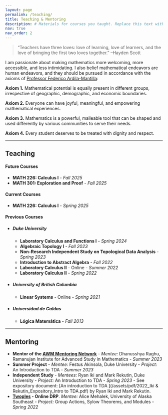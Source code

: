```yaml
---
layout: page
permalink: /teaching/
title: Teaching & Mentoring
description: # Materials for courses you taught. Replace this text with your description.
nav: true
nav_order: 2
---
```


> “Teachers have three loves: love of learning, love of learners, and the love of bringing the first two loves together.”
> –Hayden Scott

I am passionate about making mathematics more welcoming, more accessible, and less intimidating. I also belief mathematical endeavors are human endeavors, and they should be pursued in accordance with the axioms of [Professor Federico Ardila-Mantilla](https://fardila.com):

**Axiom 1.** Mathematical potential is equally present in different groups, irrespective of geographic, demographic, and economic boundaries.

**Axiom 2.** Everyone can have joyful, meaningful, and empowering mathematical experiences.

**Axiom 3.** Mathematics is a powerful, malleable tool that can be shaped and used differently by various communities to serve their needs.

**Axiom 4.** Every student deserves to be treated with dignity and respect.

<!--For now, this page is assumed to be a static description of your courses. You can convert it to a collection similar to `_projects/` so that you can have a dedicated page for each course.

Organize your courses by years, topics, or universities, however you like!-->

<hr>

## Teaching

#### Future Courses
- **MATH 226: Calculus I** - _Fall 2025_
- **MATH 301: Exploration and Proof** - _Fall 2025_

#### Current Courses
- **MATH 226: Calculus I** - _Spring 2025_

#### Previous Courses

- ##### Duke University
    - **Laboratory Calculus and Functions I** - _Spring 2024_
    - **Algebraic Topology I** - _Fall 2023_
    - **Non-Research Independent Study on Topological Data Analysis** - _Spring 2023_
    - **Introduction to Abstract Algebra** - _Fall 2022_
    - **Laboratory Calculus II** - Online - _Summer 2022_
    - **Laboratory Calculus II** - _Spring 2022_


- ##### University of British Columbia
    - **Linear Systems** - Online - _Spring 2021_


- ##### Universidad de Caldas
    - **Lógica Matemática** - _Fall 2013_

<hr>

## Mentoring
- **Mentor of the [AWM Mentoring Network](https://awm-math.org/programs/mentor-network/)** - _Mentee:_ Dhanusshya Raghu, Ramanujan Institute for Advanced Study in Mathematics - _Summer 2023_
- **Summer Project** - _Mentee:_ Festus Akinsola, Duke University - _Project:_ An Introduction to TDA -  _Summer 2023_
- **Independent Study** - _Mentees:_ Ryan Iki and Mark Rekutin, Duke University - _Project:_ An Introduction to TDA - _Spring 2023_ - See expository document: [An introduction to TDA
](/assets/pdf/2022_Iki & Rekutin_Expository_Intro to TDA.pdf) by Ryan Iki and Mark Rekutin.
- **[Twoples](https://sites.google.com/view/twoples/about/past-years?authuser=0) - Online DRP**. _Mentee:_ Alice Mehalek, University of Alaska Southeast - _Project:_ Group Actions, Sylow Theorems, and Modules - _Spring 2022_